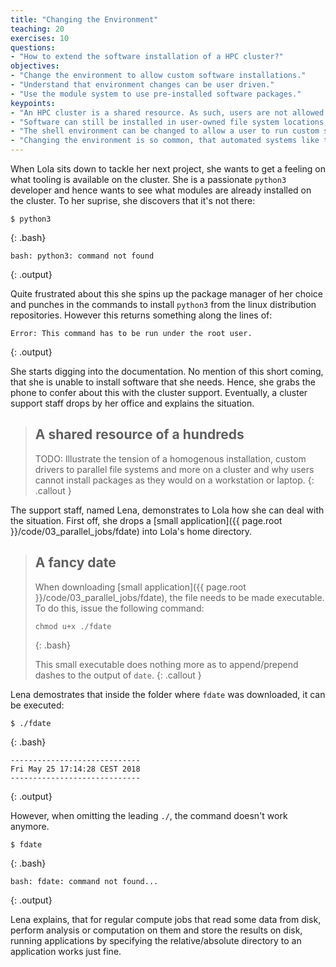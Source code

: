 ```yaml
---
title: "Changing the Environment"
teaching: 20
exercises: 10
questions:
- "How to extend the software installation of a HPC cluster?"
objectives:
- "Change the environment to allow custom software installations."
- "Understand that environment changes can be user driven."
- "Use the module system to use pre-installed software packages."
keypoints:
- "An HPC cluster is a shared resource. As such, users are not allowed to use package managers and install additional packages on all nodes."
- "Software can still be installed in user-owned file system locations."
- "The shell environment can be changed to allow a user to run custom software."
- "Changing the environment is so common, that automated systems like the environment modules are used to manage that."
---
```


When Lola sits down to tackle her next project, she wants to get a feeling on what tooling is available on the cluster. She is a passionate `python3` developer and hence wants to see what modules are already installed on the cluster. To her suprise, she discovers that it's not there:

~~~
$ python3
~~~
{: .bash}

~~~
bash: python3: command not found
~~~
{: .output}

Quite frustrated about this she spins up the package manager of her choice and punches in the commands to install `python3` from the linux distribution repositories. However this returns something along the lines of:

~~~
Error: This command has to be run under the root user.
~~~
{: .output}

She starts digging into the documentation. No mention of this short coming, that she is unable to install software that she needs. Hence, she grabs the phone to confer about this with the cluster support. Eventually, a cluster support staff drops by her office and explains the situation. 

> ## A shared resource of a hundreds
>
> TODO: Illustrate the tension of a homogenous installation, custom drivers to parallel file systems and more on a cluster and why users cannot install packages as they would on a workstation or laptop.
{: .callout }

The support staff, named Lena, demonstrates to Lola how she can deal with the situation. First off, she drops a [small application]({{ page.root }}/code/03_parallel_jobs/fdate) into Lola's home directory.

> ## A fancy date
>
> When downloading [small application]({{ page.root }}/code/03_parallel_jobs/fdate), the file needs to be made executable. To do this, issue the following command:
>
> ~~~~
> chmod u+x ./fdate
> ~~~~
> {: .bash}
> 
> This small executable does nothing more as to append/prepend dashes to the output of `date`.
{: .callout }

Lena demostrates that inside the folder where `fdate` was downloaded, it can be executed:

~~~
$ ./fdate
~~~
{: .bash}

~~~
-----------------------------
Fri May 25 17:14:28 CEST 2018
-----------------------------
~~~
{: .output}

However, when omitting the leading `./`, the command doesn't work anymore.

~~~
$ fdate
~~~
{: .bash}

~~~
bash: fdate: command not found...
~~~
{: .output}

Lena explains, that for regular compute jobs that read some data from disk, perform analysis or computation on them and store the results on disk, running applications by specifying the relative/absolute directory to an application works just fine.  
